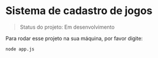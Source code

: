 <h1> Sistema de cadastro de jogos </h1>
  
  > Status do projeto: Em desenvolvimento 

Para rodar esse projeto na sua máquina, por favor digite:

```
node app.js
```
